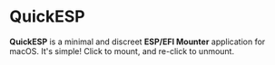 # QuickESP
**QuickESP** is a minimal and discreet **ESP/EFI Mounter** application for macOS. It's simple! Click to mount, and re-click to unmount.
